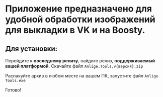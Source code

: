 # Приложение предназначено для удобной обработки изображений для выкладки в VK и на Boosty. 

## Для установки:
Перейдите к **последнему релизу**, найдите релиз, **поддерживаемый вашей платформой**. Скачайте файл `Anlige.Tools.v{версия}.zip`

Распакуйте архив в любом месте на вашем ПК, запустите файл `Anlige Tools.exe`

Готово!
